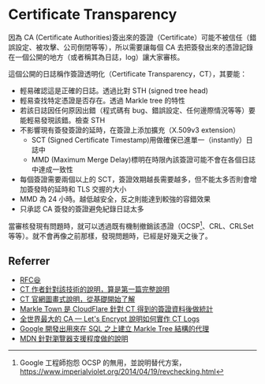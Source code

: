 # Certificate Transparency

因為 CA (Certificate Authorities)簽出來的簽證（Certificate）可能不被信任（錯誤設定、被攻擊、公司倒閉等等），所以需要讓每個 CA 去把簽發出來的憑證記錄在一個公開的地方（或者稱其為日誌，log）讓大家審核。

這個公開的日誌稱作簽證透明化（Certificate Transparency，CT），其要能：

-   輕易確認這是正確的日誌。透過比對 STH (signed tree head)
-   輕易查找特定憑證是否存在。透過 Markle tree 的特性
-   若該日誌因任何原因出錯（程式碼有 bug、錯誤設定、任何邊際情況等等）要能輕易發現該錯。檢查 STH
-   不影響現有簽發簽證的延時，在簽證上添加擴充（X.509v3 extension）
    -   SCT (Signed Certificate Timestamp)用做確保已進單一（instantly）日誌中
    -   MMD (Maximum Merge Delay)標明在時限內該簽證可能不會在各個日誌中達成一致性
-   每個簽證需要兩個以上的 SCT，簽證效期越長需要越多，但不能太多否則會增加簽發時的延時和 TLS 交握的大小
-   MMD 為 24 小時。越低越安全，反之則能達到較強的容錯效果
-   只承認 CA 簽發的簽證避免紀錄日誌太多

當審核發現有問題時，就可以透過既有機制撤銷該憑證（OCSP[^1]、CRL、CRLSet 等等）。就不會再像之前那樣，發現問題時，已經是好幾天之後了。

## Referrer

-   [RFC😆](https://datatracker.ietf.org/doc/html/rfc6962)
-   [CT 作者針對該技術的說明，算是第一篇完整說明](https://queue.acm.org/detail.cfm?id=2668154)
-   [CT 官網圖畫式說明，從基礎開始了解](https://certificate.transparency.dev/howctworks/)
-   [Markle Town 是 CloudFlare 針對 CT 得到的簽證資料後做統計](https://ct.cloudflare.com)
-   [全世界最大的 CA — Let's Encrypt 說明如何實作 CT Logs](https://letsencrypt.org/2019/11/20/how-le-runs-ct-logs.html)
-   [Google 開發出用來在 SQL 之上建立 Markle Tree 結構的代理](https://github.com/google/trillian/)
-   [MDN 針對瀏覽器支援程度做的說明](https://developer.mozilla.org/en-US/docs/Web/Security/Certificate_Transparency#browser_requirements)

[^1]: Google 工程師抱怨 OCSP 的無用，並說明替代方案，https://www.imperialviolet.org/2014/04/19/revchecking.html
